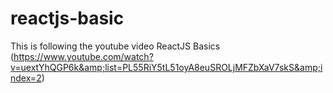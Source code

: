 # reactjs-basic
This is following the youtube video ReactJS Basics (https://www.youtube.com/watch?v=uextYhQGP6k&amp;list=PL55RiY5tL51oyA8euSROLjMFZbXaV7skS&amp;index=2)
